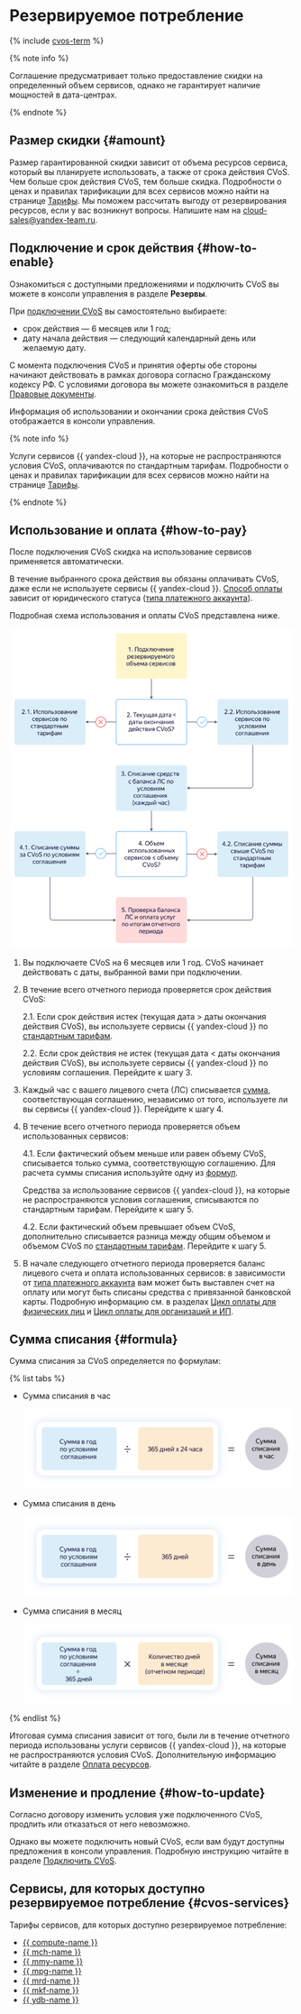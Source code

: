 # Резервируемое потребление

{% include [cvos-term](../_includes/cvos-term.md) %}

{% note info %}

Соглашение предусматривает только предоставление скидки на определенный объем сервисов, однако не гарантирует наличие мощностей в дата-центрах.

{% endnote %}

## Размер скидки {#amount}

Размер гарантированной скидки зависит от объема ресурсов сервиса, который вы планируете использовать, а также от срока действия CVoS. Чем больше срок действия CVoS, тем больше скидка. Подробности о ценах и правилах тарификации для всех сервисов можно найти на странице [Тарифы](/prices). Мы поможем рассчитать выгоду от резервирования ресурсов, если у вас возникнут вопросы. Напишите нам на [cloud-sales@yandex-team.ru](mailto:cloud-sales@yandex-team.ru).

## Подключение и срок действия {#how-to-enable}

Ознакомиться с доступными предложениями и подключить CVoS вы можете в консоли управления в разделе **Резервы**.

При [подключении CVoS](../operations/purchase-cvos.md) вы самостоятельно выбираете:
* срок действия — 6 месяцев или 1 год;
* дату начала действия — следующий календарный день или желаемую дату.


С момента подключения CVoS и принятия оферты обе стороны начинают действовать в рамках договора согласно Гражданскому кодексу РФ. С условиями договора вы можете ознакомиться в разделе [Правовые документы](https://yandex.ru/legal/cloud_oferta/).



Информация об использовании и окончании срока действия CVoS отображается в консоли управления.

{% note info %}

Услуги сервисов {{ yandex-cloud }}, на которые не распространяются условия CVoS, оплачиваются по стандартным тарифам. Подробности о ценах и правилах тарификации для всех сервисов можно найти на странице [Тарифы](/prices).

{% endnote %}

## Использование и оплата {#how-to-pay}

После подключения CVoS скидка на использование сервисов применяется автоматически.

В течение выбранного срока действия вы обязаны оплачивать CVoS, даже если не используете сервисы {{ yandex-cloud }}. [Способ оплаты](../payment/index.md) зависит от юридического статуса ([типа платежного аккаунта](../concepts/billing-account.md#ba-types)).

Подробная схема использования и оплаты CVoS представлена ниже.

![image](../../_assets/billing/cud-scheme.svg)

1. Вы подключаете CVoS на 6 месяцев или 1 год. CVoS начинает действовать с даты, выбранной вами при подключении.
1. В течение всего отчетного периода проверяется срок действия CVoS:

   2.1. Если срок действия истек (текущая дата > даты окончания действия CVoS), вы используете сервисы {{ yandex-cloud }} по [стандартным тарифам](/prices).

   2.2. Если срок действия не истек (текущая дата < даты окончания действия CVoS), вы используете сервисы {{ yandex-cloud }} по условиям соглашения. Перейдите к шагу 3.

1. Каждый час с вашего лицевого счета (ЛС) списывается [сумма](#formula), соответствующая соглашению, независимо от того, используете ли вы сервисы {{ yandex-cloud }}. Перейдите к шагу 4.

1. В течение всего отчетного периода проверяется объем использованных сервисов:

   4.1. Если фактический объем меньше или равен объему CVoS, списывается только сумма, соответствующую соглашению. Для расчета суммы списания используйте одну из [формул](#formula).

    Средства за использование сервисов {{ yandex-cloud }}, на которые не распространяются условия соглашения, списываются по стандартным тарифам. Перейдите к шагу 5.

   4.2. Если фактический объем превышает объем CVoS, дополнительно списывается разница между общим объемом и объемом CVoS по [стандартным тарифам](/prices). Перейдите к шагу 5.

1. В начале следующего отчетного периода проверяется баланс лицевого счета и оплата использованных сервисов: в зависимости от [типа платежного аккаунта](../concepts/billing-account.md#ba-types) вам может быть выставлен счет на оплату или могут быть списаны средства с привязанной банковской карты. Подробную информацию см. в разделах [Цикл оплаты для физических лиц](../../billing/payment/billing-cycle-individual.md) и [Цикл оплаты для организаций и ИП](../../billing/payment/billing-cycle-business.md).

## Сумма списания {#formula}

Сумма списания за CVoS определяется по формулам:

{% list tabs %}

- Сумма списания в час

  ![image](../../_assets/billing/cud-hour-amount.svg)

- Сумма списания в день

  ![image](../../_assets/billing/cud-day-amount.svg)

- Сумма списания в месяц

  ![image](../../_assets/billing/cud-month-amount.svg)

{% endlist %}

Итоговая сумма списания зависит от того, были ли в течение отчетного периода использованы услуги сервисов {{ yandex-cloud }}, на которые не распространяются условия CVoS. Дополнительную информацию читайте в разделе [Оплата ресурсов](../payment/index.md).

## Изменение и продление {#how-to-update}

Согласно договору изменить условия уже подключенного CVoS, продлить или отказаться от него невозможно.

Однако вы можете подключить новый CVoS, если вам будут доступны предложения в консоли управления. Подробную инструкцию читайте в разделе [Подключить CVoS](../operations/purchase-cvos.md).

## Сервисы, для которых доступно резервируемое потребление {#cvos-services}

Тарифы сервисов, для которых доступно резервируемое потребление:
* [{{ compute-name }}](../../compute/pricing.md#cvos)
* [{{ mch-name }}](../../managed-clickhouse/pricing.md#cvos)
* [{{ mmy-name }}](../../managed-mysql/pricing.md#cvos)
* [{{ mpg-name }}](../../managed-postgresql/pricing.md#cvos)
* [{{ mrd-name }}](../../managed-redis/pricing.md#cvos)
* [{{ mkf-name }}](../../managed-kafka/pricing.md#cvos)
* [{{ ydb-name }}](../../ydb/pricing/dedicated.md#cvos)
